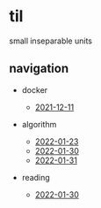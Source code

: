 # til
small inseparable units

## navigation

* docker
  * [2021-12-11](./learns/2021-12-11.md)
  
* algorithm
  * [2022-01-23](./learns/2022-01-23.md)
  * [2022-01-30](./learns/2022-01-30.md)
  * [2022-01-31](./learns/2022-01-31.md)
  
* reading
  * [2022-01-30](./learns/2022-01-30.md)